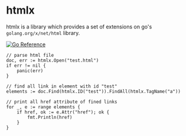 # htmlx

htmlx is a library which provides a set of extensions on go's `golang.org/x/net/html` library.

[![Go Reference](https://pkg.go.dev/badge/github.com/mdigger/htmlx.svg)](https://pkg.go.dev/github.com/mdigger/htmlx)

```golang
// parse html file
doc, err := htmlx.Open("test.html")
if err != nil {
    panic(err)
}

// find all link in element with id "test"
elements := doc.Find(htmlx.ID("test")).FindAll(htmlx.TagName("a"))

// print all href attribute of fined links
for _, e := range elements {
    if href, ok := e.Attr("href"); ok {
        fmt.Println(href)
    }
}
```